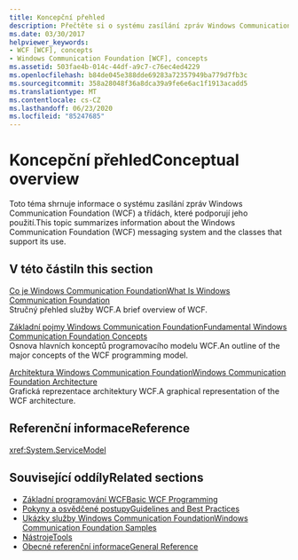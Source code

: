 ```yaml
---
title: Koncepční přehled
description: Přečtěte si o systému zasílání zpráv Windows Communication Foundation (WCF) a třídách, které podporují jeho použití.
ms.date: 03/30/2017
helpviewer_keywords:
- WCF [WCF], concepts
- Windows Communication Foundation [WCF], concepts
ms.assetid: 503fae4b-014c-44df-a9c7-c76ec4ed4229
ms.openlocfilehash: b84de045e388dde69283a72357949ba779d7fb3c
ms.sourcegitcommit: 358a28048f36a8dca39a9fe6e6ac1f1913acadd5
ms.translationtype: MT
ms.contentlocale: cs-CZ
ms.lasthandoff: 06/23/2020
ms.locfileid: "85247685"
---
```

# <a name="conceptual-overview"></a><span data-ttu-id="1d897-103">Koncepční přehled</span><span class="sxs-lookup"><span data-stu-id="1d897-103">Conceptual overview</span></span>

<span data-ttu-id="1d897-104">Toto téma shrnuje informace o systému zasílání zpráv Windows Communication Foundation (WCF) a třídách, které podporují jeho použití.</span><span class="sxs-lookup"><span data-stu-id="1d897-104">This topic summarizes information about the Windows Communication Foundation (WCF) messaging system and the classes that support its use.</span></span>

## <a name="in-this-section"></a><span data-ttu-id="1d897-105">V této části</span><span class="sxs-lookup"><span data-stu-id="1d897-105">In this section</span></span>

 <span data-ttu-id="1d897-106">[Co je Windows Communication Foundation](whats-wcf.md)</span><span class="sxs-lookup"><span data-stu-id="1d897-106">[What Is Windows Communication Foundation](whats-wcf.md)</span></span>\
 <span data-ttu-id="1d897-107">Stručný přehled služby WCF.</span><span class="sxs-lookup"><span data-stu-id="1d897-107">A brief overview of WCF.</span></span>

 <span data-ttu-id="1d897-108">[Základní pojmy Windows Communication Foundation](fundamental-concepts.md)</span><span class="sxs-lookup"><span data-stu-id="1d897-108">[Fundamental Windows Communication Foundation Concepts](fundamental-concepts.md)</span></span>\
 <span data-ttu-id="1d897-109">Osnova hlavních konceptů programovacího modelu WCF.</span><span class="sxs-lookup"><span data-stu-id="1d897-109">An outline of the major concepts of the WCF programming model.</span></span>

 <span data-ttu-id="1d897-110">[Architektura Windows Communication Foundation](architecture.md)</span><span class="sxs-lookup"><span data-stu-id="1d897-110">[Windows Communication Foundation Architecture](architecture.md)</span></span>\
 <span data-ttu-id="1d897-111">Grafická reprezentace architektury WCF.</span><span class="sxs-lookup"><span data-stu-id="1d897-111">A graphical representation of the WCF architecture.</span></span>

## <a name="reference"></a><span data-ttu-id="1d897-112">Referenční informace</span><span class="sxs-lookup"><span data-stu-id="1d897-112">Reference</span></span>

<xref:System.ServiceModel>

## <a name="related-sections"></a><span data-ttu-id="1d897-113">Související oddíly</span><span class="sxs-lookup"><span data-stu-id="1d897-113">Related sections</span></span>

- [<span data-ttu-id="1d897-114">Základní programování WCF</span><span class="sxs-lookup"><span data-stu-id="1d897-114">Basic WCF Programming</span></span>](basic-wcf-programming.md)
- [<span data-ttu-id="1d897-115">Pokyny a osvědčené postupy</span><span class="sxs-lookup"><span data-stu-id="1d897-115">Guidelines and Best Practices</span></span>](guidelines-and-best-practices.md)
- [<span data-ttu-id="1d897-116">Ukázky služby Windows Communication Foundation</span><span class="sxs-lookup"><span data-stu-id="1d897-116">Windows Communication Foundation Samples</span></span>](./samples/index.md)
- [<span data-ttu-id="1d897-117">Nástroje</span><span class="sxs-lookup"><span data-stu-id="1d897-117">Tools</span></span>](./diagnostics/exceptions-reference/tools.md)
- [<span data-ttu-id="1d897-118">Obecné referenční informace</span><span class="sxs-lookup"><span data-stu-id="1d897-118">General Reference</span></span>](general-reference.md)
